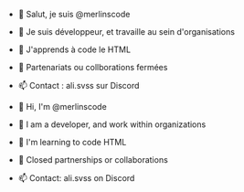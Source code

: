 - 👋 Salut, je suis @merlinscode
- 👀 Je suis développeur, et travaille au sein d'organisations 
- 🌱 J'apprends à code le HTML
- 💞️ Partenariats ou collborations fermées
- 📫 Contact : ali.svss sur Discord

- 👋 Hi, I'm @merlinscode
- 👀 I am a developer, and work within organizations
- 🌱 I'm learning to code HTML
- 💞️ Closed partnerships or collaborations
- 📫 Contact: ali.svss on Discord
